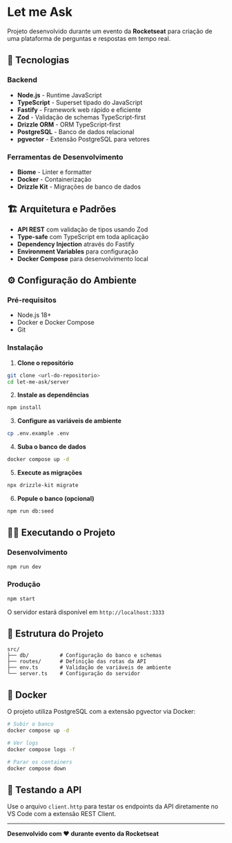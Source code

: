# Let me Ask

Projeto desenvolvido durante um evento da **Rocketseat** para criação de uma plataforma de perguntas e respostas em tempo real.

## 🚀 Tecnologias

### Backend
- **Node.js** - Runtime JavaScript
- **TypeScript** - Superset tipado do JavaScript
- **Fastify** - Framework web rápido e eficiente
- **Zod** - Validação de schemas TypeScript-first
- **Drizzle ORM** - ORM TypeScript-first
- **PostgreSQL** - Banco de dados relacional
- **pgvector** - Extensão PostgreSQL para vetores

### Ferramentas de Desenvolvimento
- **Biome** - Linter e formatter
- **Docker** - Containerização
- **Drizzle Kit** - Migrações de banco de dados

## 🏗️ Arquitetura e Padrões

- **API REST** com validação de tipos usando Zod
- **Type-safe** com TypeScript em toda aplicação
- **Dependency Injection** através do Fastify
- **Environment Variables** para configuração
- **Docker Compose** para desenvolvimento local

## ⚙️ Configuração do Ambiente

### Pré-requisitos
- Node.js 18+
- Docker e Docker Compose
- Git

### Instalação

1. **Clone o repositório**
```bash
git clone <url-do-repositorio>
cd let-me-ask/server
```

2. **Instale as dependências**
```bash
npm install
```

3. **Configure as variáveis de ambiente**
```bash
cp .env.example .env
```

4. **Suba o banco de dados**
```bash
docker compose up -d
```

5. **Execute as migrações**
```bash
npx drizzle-kit migrate
```

6. **Popule o banco (opcional)**
```bash
npm run db:seed
```

## 🏃‍♂️ Executando o Projeto

### Desenvolvimento
```bash
npm run dev
```

### Produção
```bash
npm start
```

O servidor estará disponível em `http://localhost:3333`

## 📁 Estrutura do Projeto

```
src/
├── db/          # Configuração do banco e schemas
├── routes/      # Definição das rotas da API
├── env.ts       # Validação de variáveis de ambiente
└── server.ts    # Configuração do servidor
```

## 🐳 Docker

O projeto utiliza PostgreSQL com a extensão pgvector via Docker:

```bash
# Subir o banco
docker compose up -d

# Ver logs
docker compose logs -f

# Parar os containers
docker compose down
```

## 📝 Testando a API

Use o arquivo `client.http` para testar os endpoints da API diretamente no VS Code com a extensão REST Client.

---

**Desenvolvido com ❤️ durante evento da Rocketseat**
